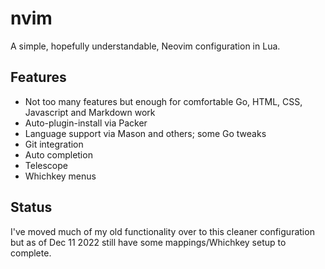 # nvim
A simple, hopefully understandable, Neovim configuration in Lua.

## Features

- Not too many features but enough for comfortable Go, HTML, CSS, Javascript
  and Markdown work
- Auto-plugin-install via Packer
- Language support via Mason and others; some Go tweaks
- Git integration
- Auto completion
- Telescope
- Whichkey menus

## Status

I've moved much of my old functionality over to this cleaner configuration but
as of Dec 11 2022 still have some mappings/Whichkey setup to complete. 


